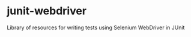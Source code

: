 junit-webdriver
===============

Library of resources for writing tests using Selenium WebDriver in JUnit
